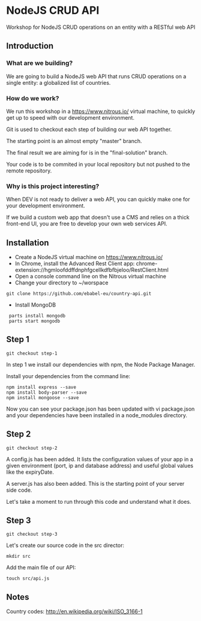 # NodeJS CRUD API
Workshop for NodeJS CRUD operations on an entity with a RESTful web API

## Introduction

### What are we building?

We are going to build a NodeJS web API that runs CRUD operations on a single entity: a globalized list of countries.

### How do we work?

We run this workshop in a https://www.nitrous.io/ virtual machine, to quickly get up to speed with our development environment.

Git is used to checkout each step of building our web API together.

The starting point is an almost empty "master" branch.

The final result we are aiming for is in the "final-solution" branch.

Your code is to be commited in your local repository but not pushed to the remote repository.

### Why is this project interesting?

When DEV is not ready to deliver a web API, you can quickly make one for your development environment.

If we build a custom web app that doesn't use a CMS and relies on a thick front-end UI, you are free to develop your own web services API.


## Installation

* Create a NodeJS virtual machine on https://www.nitrous.io/
* In Chrome, install the Advanced Rest Client app: chrome-extension://hgmloofddffdnphfgcellkdfbfbjeloo/RestClient.html
* Open a console command line on the Nitrous virtual machine
* Change your directory to ~/worspace
```
git clone https://github.com/ebabel-eu/country-api.git
```
* Install MongoDB
```
 parts install mongodb
 parts start mongodb
```

## Step 1

```
git checkout step-1
```

In step 1 we install our dependencies with npm, the Node Package Manager.

Install your dependencies from the command line:

```
npm install express --save
npm install body-parser --save
npm install mongoose --save
```

Now you can see your package.json has been updated with vi package.json and your dependencies have been installed in a node_modules directory.

## Step 2

```
git checkout step-2
```

A config.js has been added. It lists the configuration values of your app in a given environment (port, ip and database address) and useful global values like the expiryDate.

A server.js has also been added. This is the starting point of your server side code.

Let's take a moment to run through this code and understand what it does.

## Step 3

```
git checkout step-3
```

Let's create our source code in the src director:

```
mkdir src
```

Add the main file of our API:

```
touch src/api.js
```




## Notes

Country codes: http://en.wikipedia.org/wiki/ISO_3166-1
